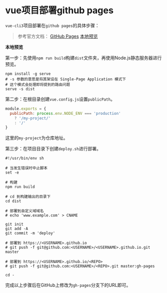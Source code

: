 # vue项目部署github pages #

`vue-cli3`项目部署在`github pages`的具体步骤：

> 参考官方文档：
> [GitHub Pages](https://cli.vuejs.org/zh/guide/deployment.html#github-pages)
> [本地预览](https://cli.vuejs.org/zh/guide/deployment.html#本地预览)

**本地预览**

第一步：先使用`npm run build`构建`dist`文件夹，再使用Node.js静态服务器进行预览。

    npm install -g serve
    # -s 参数的意思是将其架设在 Single-Page Application 模式下
    # 这个模式会处理即将提到的路由问题
    serve -s dist

第二步：在根目录创建`vue.config.js`设置`publicPath`。

```javascript
module.exports = {
  publicPath: process.env.NODE_ENV === 'production'
    ? '/my-project/'
    : '/'
}
```

这里的`my-project`为仓库地址。

第三步：在项目目录下创建`deploy.sh`进行部署。

    #!/usr/bin/env sh
    
    # 当发生错误时中止脚本
    set -e
    
    # 构建
    npm run build
    
    # cd 到构建输出的目录下 
    cd dist
    
    # 部署到自定义域域名
    # echo 'www.example.com' > CNAME
    
    git init
    git add -A
    git commit -m 'deploy'
    
    # 部署到 https://<USERNAME>.github.io
    # git push -f git@github.com:<USERNAME>/<USERNAME>.github.io.git master
    
    # 部署到 https://<USERNAME>.github.io/<REPO>
    # git push -f git@github.com:<USERNAME>/<REPO>.git master:gh-pages
    
    cd -

完成以上步骤后在GitHub上修改为`gh-pages`分支下的URL即可。